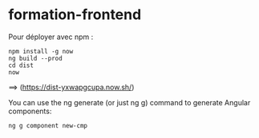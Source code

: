 # formation-frontend

Pour déployer avec npm :

```
npm install -g now
ng build --prod
cd dist
now
```
==> (https://dist-yxwapgcupa.now.sh/)

You can use the ng generate (or just ng g) command to generate Angular components:

```
ng g component new-cmp
```
